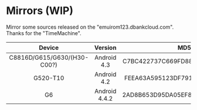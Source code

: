 # Mirrors (WIP)

Mirror some sources released on the "emuirom123.dbankcloud.com". Thanks for the "TimeMachine".

| Device | Version | MD5 | Link |
| :-: | :-: | :-: | :-: |
| C8816D/G615/G630/(H30-C00?) | Android 4.3 |C7BC422737C669FD8893B242769E9AA2 | https://github.com/Project-Satori/android_kernel_huawei_msm8610 |
| G520-T10 | Android 4.2 | FEEA63A595123DF79135F8F094BFAABF | https://github.com/YuxuanZuo/android_kernel_huawei_mt6589 |
| G6 | Android 4.4.2 | 2AD8B653D95DA05EF88262CF95CACC36 | https://github.com/YuxuanZuo/android_kernel_huawei_msm8610 |
